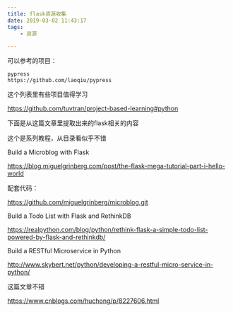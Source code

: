 ```yaml
---
title: flask资源收集
date: 2019-03-02 11:43:17
tags:
	- 资源

---
```




可以参考的项目：

```
pypress
https://github.com/laoqiu/pypress
```



这个列表里有些项目值得学习

https://github.com/tuvtran/project-based-learning#python

下面是从这篇文章里提取出来的flask相关的内容

这个是系列教程，从目录看似乎不错

Build a Microblog with Flask

https://blog.miguelgrinberg.com/post/the-flask-mega-tutorial-part-i-hello-world

配套代码：

https://github.com/miguelgrinberg/microblog.git

Build a Todo List with Flask and RethinkDB

https://realpython.com/blog/python/rethink-flask-a-simple-todo-list-powered-by-flask-and-rethinkdb/

Build a RESTful Microservice in Python

http://www.skybert.net/python/developing-a-restful-micro-service-in-python/







这篇文章不错

https://www.cnblogs.com/huchong/p/8227606.html

